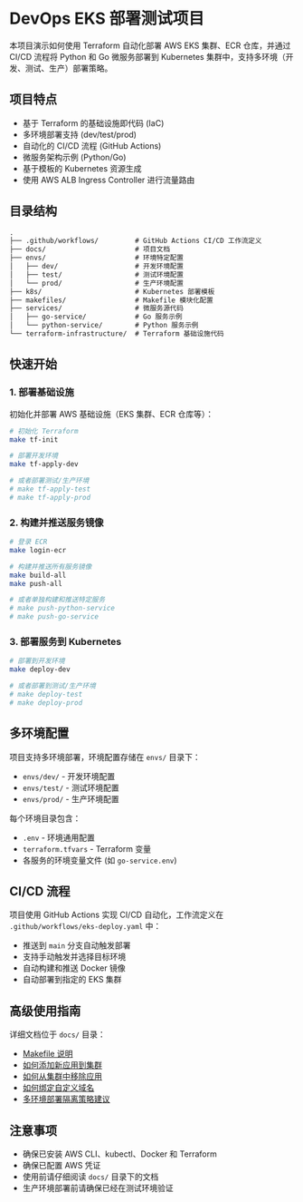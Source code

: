 # DevOps EKS 部署测试项目

本项目演示如何使用 Terraform 自动化部署 AWS EKS 集群、ECR 仓库，并通过 CI/CD 流程将 Python 和 Go 微服务部署到 Kubernetes 集群中，支持多环境（开发、测试、生产）部署策略。

## 项目特点

- 基于 Terraform 的基础设施即代码 (IaC)
- 多环境部署支持 (dev/test/prod)
- 自动化的 CI/CD 流程 (GitHub Actions)
- 微服务架构示例 (Python/Go)
- 基于模板的 Kubernetes 资源生成
- 使用 AWS ALB Ingress Controller 进行流量路由

## 目录结构

```txt
.
├── .github/workflows/         # GitHub Actions CI/CD 工作流定义
├── docs/                      # 项目文档
├── envs/                      # 环境特定配置
│   ├── dev/                   # 开发环境配置
│   ├── test/                  # 测试环境配置
│   └── prod/                  # 生产环境配置
├── k8s/                       # Kubernetes 部署模板
├── makefiles/                 # Makefile 模块化配置
├── services/                  # 微服务源代码
│   ├── go-service/            # Go 服务示例
│   └── python-service/        # Python 服务示例
└── terraform-infrastructure/  # Terraform 基础设施代码
```

## 快速开始

### 1. 部署基础设施

初始化并部署 AWS 基础设施（EKS 集群、ECR 仓库等）：

```bash
# 初始化 Terraform
make tf-init

# 部署开发环境
make tf-apply-dev

# 或者部署测试/生产环境
# make tf-apply-test
# make tf-apply-prod
```

### 2. 构建并推送服务镜像

```bash
# 登录 ECR
make login-ecr

# 构建并推送所有服务镜像
make build-all
make push-all

# 或者单独构建和推送特定服务
# make push-python-service
# make push-go-service
```

### 3. 部署服务到 Kubernetes

```bash
# 部署到开发环境
make deploy-dev

# 或者部署到测试/生产环境
# make deploy-test
# make deploy-prod
```

## 多环境配置

项目支持多环境部署，环境配置存储在 `envs/` 目录下：

- `envs/dev/` - 开发环境配置
- `envs/test/` - 测试环境配置
- `envs/prod/` - 生产环境配置

每个环境目录包含：

- `.env` - 环境通用配置
- `terraform.tfvars` - Terraform 变量
- 各服务的环境变量文件 (如 `go-service.env`)

## CI/CD 流程

项目使用 GitHub Actions 实现 CI/CD 自动化，工作流定义在 `.github/workflows/eks-deploy.yaml` 中：

- 推送到 `main` 分支自动触发部署
- 支持手动触发并选择目标环境
- 自动构建和推送 Docker 镜像
- 自动部署到指定的 EKS 集群

## 高级使用指南

详细文档位于 `docs/` 目录：

- [Makefile 说明](docs/Makefile说明.md)
- [如何添加新应用到集群](docs/如何添加新应用到集群.md)
- [如何从集群中移除应用](docs/如何从集群中移除应用.md)
- [如何绑定自定义域名](docs/如何绑定自定义域名.md)
- [多环境部署隔离策略建议](docs/多环境部署隔离策略建议.md)

## 注意事项

- 确保已安装 AWS CLI、kubectl、Docker 和 Terraform
- 确保已配置 AWS 凭证
- 使用前请仔细阅读 `docs/` 目录下的文档
- 生产环境部署前请确保已经在测试环境验证
